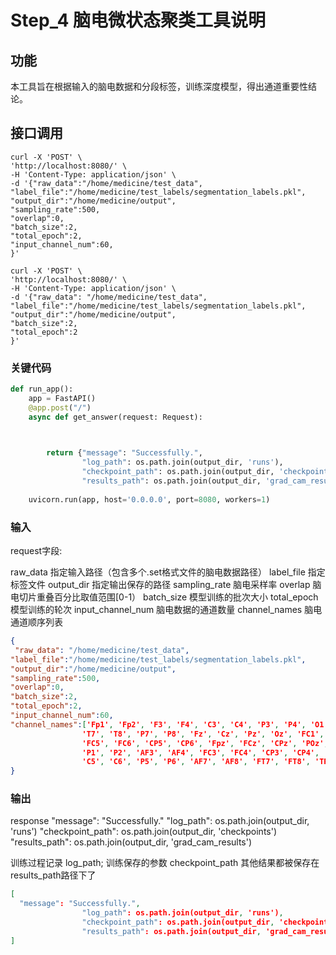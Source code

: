 # Step_4 脑电微状态聚类工具说明

## 功能
本工具旨在根据输入的脑电数据和分段标签，训练深度模型，得出通道重要性结论。

## 接口调用

```shell
curl -X 'POST' \
'http://localhost:8080/' \
-H 'Content-Type: application/json' \
-d '{"raw_data":"/home/medicine/test_data",
"label_file":"/home/medicine/test_labels/segmentation_labels.pkl",
"output_dir":"/home/medicine/output",
"sampling_rate":500,
"overlap":0,
"batch_size":2,
"total_epoch":2,
"input_channel_num":60,
}'

curl -X 'POST' \
'http://localhost:8080/' \
-H 'Content-Type: application/json' \
-d '{"raw_data": "/home/medicine/test_data",
"label_file":"/home/medicine/test_labels/segmentation_labels.pkl",
"output_dir":"/home/medicine/output",
"batch_size":2,
"total_epoch":2
}'

```

### 关键代码
```python
def run_app():
    app = FastAPI()
    @app.post("/")
    async def get_answer(request: Request):
        


        return {"message": "Successfully.",
                "log_path": os.path.join(output_dir, 'runs'),
                "checkpoint_path": os.path.join(output_dir, 'checkpoints'),
                "results_path": os.path.join(output_dir, 'grad_cam_results')}
    
    uvicorn.run(app, host='0.0.0.0', port=8080, workers=1)
```

### 输入
request字段:

raw_data  指定输入路径（包含多个.set格式文件的脑电数据路径）
label_file 指定标签文件
output_dir 指定输出保存的路径
sampling_rate 脑电采样率 
overlap 脑电切片重叠百分比取值范围[0-1）
batch_size 模型训练的批次大小
total_epoch 模型训练的轮次
input_channel_num 脑电数据的通道数量
channel_names 脑电通道顺序列表

```json
{
 "raw_data": "/home/medicine/test_data",
"label_file":"/home/medicine/test_labels/segmentation_labels.pkl",
"output_dir":"/home/medicine/output",
"sampling_rate":500,
"overlap":0,
"batch_size":2,
"total_epoch":2,
"input_channel_num":60,
"channel_names":['Fp1', 'Fp2', 'F3', 'F4', 'C3', 'C4', 'P3', 'P4', 'O1', 'O2', 'F7', 'F8',
                'T7', 'T8', 'P7', 'P8', 'Fz', 'Cz', 'Pz', 'Oz', 'FC1', 'FC2', 'CP1', 'CP2',
                'FC5', 'FC6', 'CP5', 'CP6', 'Fpz', 'FCz', 'CPz', 'POz', 'F1', 'F2', 'C1', 'C2',
                'P1', 'P2', 'AF3', 'AF4', 'FC3', 'FC4', 'CP3', 'CP4', 'PO3', 'PO4', 'F5', 'F6',
                'C5', 'C6', 'P5', 'P6', 'AF7', 'AF8', 'FT7', 'FT8', 'TP7', 'TP8', 'PO7', 'PO8']
}
```

### 输出
response 
"message": "Successfully."
"log_path": os.path.join(output_dir, 'runs')
"checkpoint_path": os.path.join(output_dir, 'checkpoints')
"results_path": os.path.join(output_dir, 'grad_cam_results')

训练过程记录 log_path; 训练保存的参数 checkpoint_path 其他结果都被保存在results_path路径下了

```json
[
  "message": "Successfully.",
                "log_path": os.path.join(output_dir, 'runs'),
                "checkpoint_path": os.path.join(output_dir, 'checkpoints'),
                "results_path": os.path.join(output_dir, 'grad_cam_results')
]
```
